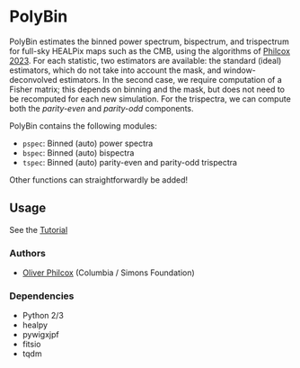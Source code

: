 # PolyBin
PolyBin estimates the binned power spectrum, bispectrum, and trispectrum for full-sky HEALPix maps such as the CMB, using the algorithms of [Philcox 2023](TODO). For each statistic, two estimators are available: the standard (ideal) estimators, which do not take into account the mask, and window-deconvolved estimators. In the second case, we require computation of a Fisher matrix; this depends on binning and the mask, but does not need to be recomputed for each new simulation. For the trispectra, we can compute both the *parity-even* and *parity-odd* components.

PolyBin contains the following modules:
- `pspec`: Binned (auto) power spectra
- `bspec`: Binned (auto) bispectra
- `tspec`: Binned (auto) parity-even and parity-odd trispectra

Other functions can straightforwardly be added!

## Usage
See the [Tutorial](Tutorial.ipynb)

### Authors
- [Oliver Philcox](mailto:ohep2@cantab.ac.uk) (Columbia / Simons Foundation)

### Dependencies
- Python 2/3
- healpy
- pywigxjpf
- fitsio
- tqdm
